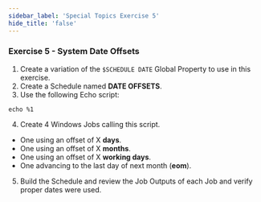 ```yaml
---
sidebar_label: 'Special Topics Exercise 5'
hide_title: 'false'
---
```


<head>
  <meta name="robots" content="noindex, nofollow" />
</head>

### Exercise 5 - System Date Offsets

1.	Create a variation of the ```$SCHEDULE DATE``` Global Property to use in this exercise.
2.	Create a Schedule named **DATE OFFSETS**.
3.	Use the following Echo script:
```
echo %1
```
4.	Create 4 Windows Jobs calling this script. 
* One using an offset of X **days**.
* One using an offset of X **months**.
* One using an offset of X **working days**.
* One advancing to the last day of next month (**eom**).
5.	Build the Schedule and review the Job Outputs of each Job and verify proper dates were used.